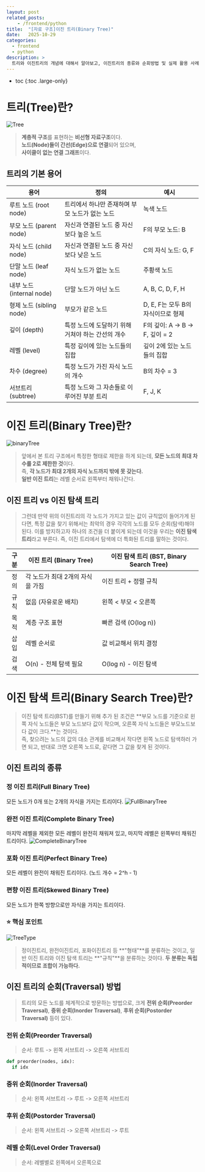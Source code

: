 ```yaml
---
layout: post
related_posts:
    - /frontend/python
title:  "[자료 구조]이진 트리(Binary Tree)"
date:   2025-10-29
categories:
  - frontend
  - python
description: >
  트리와 이진트리의 개념에 대해서 알아보고, 이진트리의 종류와 순회방법 및 실제 활용 사례를 들어 이해 및 코드 구현
---
```

* toc
{:toc .large-only}

# 트리(Tree)란?
![Tree](https://img1.daumcdn.net/thumb/R1280x0/?scode=mtistory2&fname=https%3A%2F%2Fblog.kakaocdn.net%2Fdna%2FbbNRYk%2FbtqV36qaJux%2FAAAAAAAAAAAAAAAAAAAAAC_HRAtZ-SvslOfJ3Hv65XJYG2RMy2PWuROMQIjjcVLo%2Fimg.png%3Fcredential%3DyqXZFxpELC7KVnFOS48ylbz2pIh7yKj8%26expires%3D1761922799%26allow_ip%3D%26allow_referer%3D%26signature%3DqQQSZD3fVwc8O5cgjl90LNsLgf8%253D)

> **계층적 구조**를 표현하는 **비선형 자료구조**이다.     
> **노드(Node)들이 간선(Edge)으로 연결**되어 있으며,      
> **사이클이 없는 연결 그래프**이다.

## 트리의 기본 용어

| 용어 | 정의 | 예시 |
|------|------|------|
| 루트 노드 (root node) | 트리에서 하나만 존재하며 부모 노드가 없는 노드 | 녹색 노드 |
| 부모 노드 (parent node) | 자신과 연결된 노드 중 자신보다 높은 노드 | F의 부모 노드: B |
| 자식 노드 (child node) | 자신과 연결된 노드 중 자신보다 낮은 노드 | C의 자식 노드: G, F |
| 단말 노드 (leaf node) | 자식 노드가 없는 노드 | 주황색 노드 |
| 내부 노드 (internal node) | 단말 노드가 아닌 노드 | A, B, C, D, F, H |
| 형제 노드 (sibling node) | 부모가 같은 노드 | D, E, F는 모두 B의 자식이므로 형제 |
| 깊이 (depth) | 특정 노드에 도달하기 위해 거쳐야 하는 간선의 개수 | F의 깊이: A -> B -> F, 깊이 = 2 |
| 레벨 (level) | 특정 깊이에 있는 노드들의 집합 | 깊이 2에 있는 노드들의 집합 |
| 차수 (degree) | 특정 노드가 가진 자식 노드의 개수 | B의 차수 = 3 |
| 서브트리 (subtree) | 특정 노드와 그 자손들로 이루어진 부분 트리 | F, J, K |

# 이진 트리(Binary Tree)란?
![binaryTree](https://img1.daumcdn.net/thumb/R1280x0/?scode=mtistory2&fname=https%3A%2F%2Fblog.kakaocdn.net%2Fdna%2FWl43C%2FbtrLwAIRG4E%2FAAAAAAAAAAAAAAAAAAAAAEwtCAhiYbbS_0HwCePw93WzRqn_2FUcvWzvERWuUBuH%2Fimg.png%3Fcredential%3DyqXZFxpELC7KVnFOS48ylbz2pIh7yKj8%26expires%3D1761922799%26allow_ip%3D%26allow_referer%3D%26signature%3DC0bS%252BaAje67%252B0Yx8t2VzBZWU79c%253D)

> 앞에서 본 트리 구조에서 특정한 형태로 제한을 하게 되는데, **모든 노드의 최대 차수를 2로 제한한 것**이다.    
> 즉, **각 노드가 최대 2개의 자식 노드까지 밖에 못 갖는다.**   
> **일반 이진 트리**는 레벨 순서로 왼쪽부터 채워나간다.  

## 이진 트리 vs 이진 탐색 트리
> 그런데 만약 위의 이진트리의 각 노드가 가지고 있는 값이 규칙없이 들어가게 된다면,
특정 값을 찾기 위해서는 최악의 경우 각각의 노드를 모두 순회(탐색)해야 된다.
이를 방지하고자 하나의 조건을 더 붙이게 되는데 이것을 우리는 **이진 탐색 트리**라고 부른다. 즉, 이진 트리에서 탐색에 더 특화된 트리를 말하는 것이다.

| 구분 | 이진 트리 (Binary Tree) | 이진 탐색 트리 (BST, Binary Search Tree) |
|:------:|------------------------|-----------------------------------------|
| 정의 | 각 노드가 최대 2개의 자식을 가짐 | 이진 트리 + 정렬 규칙 |
| 규칙 | 없음 (자유로운 배치) | 왼쪽 < 부모 < 오른쪽 |
| 목적 | 계층 구조 표현 | 빠른 검색 (O(log n)) |
| 삽입 | 레벨 순서로 | 값 비교해서 위치 결정 |
| 검색 | O(n) - 전체 탐색 필요 | O(log n) - 이진 탐색 |


# 이진 탐색 트리(Binary Search Tree)란?

> 이진 탐색 트리(BST)를 만들기 위해 추가 된 조건은 **부모 노드를 기준으로 왼쪽 자식 노드들은 부모 노드보다 값이 작으며, 오른쪽 자식 노드들은 부모노드보다 값이 크다.**는 것이다.      
> 즉, 찾으려는 노드의 값의 대소 관계를 비교해서 작다면 왼쪽 노드로 탐색하러 가면 되고, 반대로 크면 오른쪽 노드로, 같다면 그 값을 찾게 된 것이다.     

## 이진 트리의 종류
### 정 이진 트리(Full Binary Tree)
모든 노드가 0개 또는 2개의 자식을 가지는 트리이다.
![FullBinaryTree](https://velog.velcdn.com/images/so_yeong/post/b3cdcdfb-f5e1-4991-8ab6-3861544fba1f/image.png)

### 완전 이진 트리(Complete Binary Tree)
마지막 레벨을 제외한 모든 레벨이 완전히 채워져 있고, 마지막 레벨은 왼쪽부터 채워진 트리이다.
![CompleteBinaryTree](https://velog.velcdn.com/images/so_yeong/post/bcdc3c0b-c05a-4b07-8175-563b8fcc4da8/image.png)

### 포화 이진 트리(Perfect Binary Tree)
모든 레벨이 완전이 채워진 트리이다. (노드 개수 = 2^h - 1)

### 편향 이진 트리(Skewed Binary Tree)
모든 노드가 한쪽 방향으로만 자식을 가지는 트리이다.

### ⭐️ 핵심 포인트
![TreeType](https://github.com/user-attachments/assets/45f2bbb7-84f0-47e1-a74e-b505ebb4c835)

> 정이진트리, 완전이진트리, 포화이진트리 등 **"형태"**를 분류하는 것이고, 일반 이진 트리와 이진 탐색 트리는 **"규칙"**을 분류하는 것이다. **두 분류는 독립적이므로 조합이 가능하다.**

## 이진 트리의 순회(Traversal) 방법

> 트리의 모든 노드를 체계적으로 방문하는 방법으로, 크게 **전위 순회(Preorder Traversal)**, **중위 순회(Inorder Traversal)**, **후위 순회(Postorder Traversal)** 등이 있다.

### 전위 순회(Preorder Traversal)
> 순서: 루트 -> 왼쪽 서브트리 -> 오른쪽 서브트리

```python
def preorder(nodes, idx):
  if idx
```
### 중위 순회(Inorder Traversal)
> 순서: 왼쪽 서브트리 -> 루트 -> 오른쪽 서브트리

### 후위 순회(Postorder Traversal)
> 순서: 왼쪽 서브트리 -> 오른쪽 서브트리 -> 루트

### 레벨 순회(Level Order Traversal)
> 순서: 레벨별로 왼쪽에서 오른쪽으로